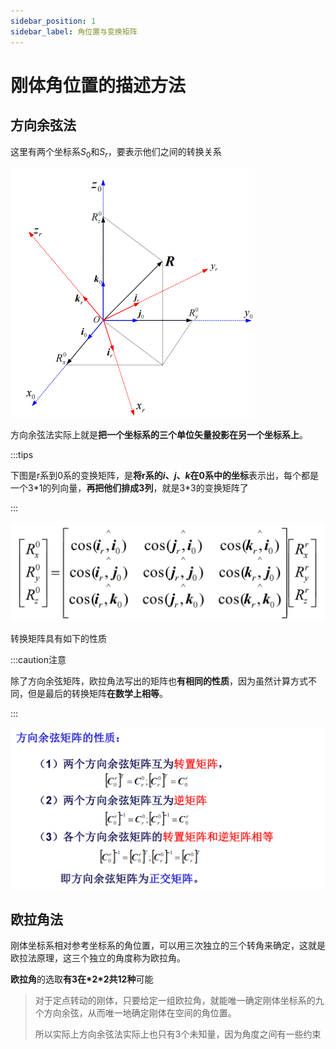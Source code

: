 ```yaml
---
sidebar_position: 1
sidebar_label: 角位置与变换矩阵
---
```


# 刚体角位置的描述方法

## 方向余弦法

这里有两个坐标系$S_0$和$S_r$，要表示他们之间的转换关系

<img src="./assets/image-20230611154218486.png" alt="image-20230611154218486" style="zoom:50%;" />

方向余弦法实际上就是**把一个坐标系的三个单位矢量投影在另一个坐标系上**。

:::tips

下图是r系到0系的变换矩阵，是**将r系的$i$、$j$、$k$在0系中的坐标**表示出，每个都是一个3*1的列向量，**再把他们排成3列**，就是3\*3的变换矩阵了

:::

<img src="./assets/image-20230611154603051.png" alt="image-20230611154603051" style="zoom:50%;" />

转换矩阵具有如下的性质

:::caution注意

除了方向余弦矩阵，欧拉角法写出的矩阵也**有相同的性质**，因为虽然计算方式不同，但是最后的转换矩阵**在数学上相等**。

:::

<img src="./assets/image-20230611155031054.png" alt="image-20230611155031054" style="zoom: 50%;" />

## 欧拉角法

刚体坐标系相对参考坐标系的角位置，可以用三次独立的三个转角来确定，这就是欧拉法原理，这三个独立的角度称为欧拉角。

**欧拉角**的选取**有3在\*2\*2共12种**可能

> 对于定点转动的刚体，只要给定一组欧拉角，就能唯一确定刚体坐标系的九个方向余弦，从而唯一地确定刚体在空间的角位置。
>
> 所以实际上方向余弦法实际上也只有3个未知量，因为角度之间有一些约束